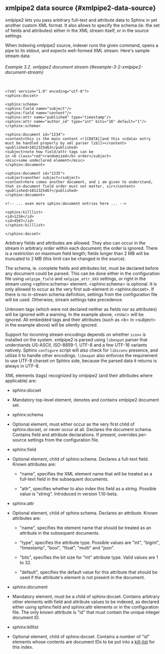 ## xmlpipe2 data source {#xmlpipe2-data-source}

xmlpipe2 lets you pass arbitrary full-text and attribute data to Sphinx in yet another custom XML format. It also allows to specify the schema (ie. the set of fields and attributes) either in the XML stream itself, or in the source settings.

When indexing xmlpipe2 source, indexer runs the given command, opens a pipe to its stdout, and expects well-formed XML stream. Here&#039;s sample stream data:

###### Example 3.2. xmlpipe2 document stream {#example-3-2-xmlpipe2-document-stream}

```

<?xml version="1.0" encoding="utf-8"?>
<sphinx:docset>

<sphinx:schema>
<sphinx:field name="subject"/>
<sphinx:field name="content"/>
<sphinx:attr name="published" type="timestamp"/>
<sphinx:attr name="author_id" type="int" bits="16" default="1"/>
</sphinx:schema>

<sphinx:document id="1234">
<content>this is the main content <![CDATA[[and this <cdata> entry
must be handled properly by xml parser lib]]></content>
<published>1012325463</published>
<subject>note how field/attr tags can be
in <b class="red">randomized</b> order</subject>
<misc>some undeclared element</misc>
</sphinx:document>

<sphinx:document id="1235">
<subject>another subject</subject>
<content>here comes another document, and i am given to understand,
that in-document field order must not matter, sir</content>
<published>1012325467</published>
</sphinx:document>

<!-- ... even more sphinx:document entries here ... -->

<sphinx:killlist>
<id>1234</id>
<id>4567</id>
</sphinx:killlist>

</sphinx:docset>

```

Arbitrary fields and attributes are allowed. They also can occur in the stream in arbitrary order within each document; the order is ignored. There is a restriction on maximum field length; fields longer than 2 MB will be truncated to 2 MB (this limit can be changed in the source).

The schema, ie. complete fields and attributes list, must be declared before any document could be parsed. This can be done either in the configuration file using `xmlpipe_field` and `xmlpipe_attr_XXX` settings, or right in the stream using &lt;sphinx:schema&gt; element. &lt;sphinx:schema&gt; is optional. It is only allowed to occur as the very first sub-element in &lt;sphinx:docset&gt;. If there is no in-stream schema definition, settings from the configuration file will be used. Otherwise, stream settings take precedence.

Unknown tags (which were not declared neither as fields nor as attributes) will be ignored with a warning. In the example above, &lt;misc&gt; will be ignored. All embedded tags and their attributes (such as &lt;b&gt; in &lt;subject&gt; in the example above) will be silently ignored.

Support for incoming stream encodings depends on whether `iconv` is installed on the system. xmlpipe2 is parsed using `libexpat` parser that understands US-ASCII, ISO-8859-1, UTF-8 and a few UTF-16 variants natively. Sphinx `configure` script will also check for `libiconv` presence, and utilize it to handle other encodings. `libexpat` also enforces the requirement to use UTF-8 charset on Sphinx side, because the parsed data it returns is always in UTF-8.

XML elements (tags) recognized by xmlpipe2 (and their attributes where applicable) are:

*   sphinx:docset
*   Mandatory top-level element, denotes and contains xmlpipe2 document set.

*   sphinx:schema
*   Optional element, must either occur as the very first child of sphinx:docset, or never occur at all. Declares the document schema. Contains field and attribute declarations. If present, overrides per-source settings from the configuration file.

*   sphinx:field
*   Optional element, child of sphinx:schema. Declares a full-text field. Known attributes are:

    *   &quot;name&quot;, specifies the XML element name that will be treated as a full-text field in the subsequent documents.

    *   &quot;attr&quot;, specifies whether to also index this field as a string. Possible value is &quot;string&quot;. Introduced in version 1.10-beta.

*   sphinx:attr
*   Optional element, child of sphinx:schema. Declares an attribute. Known attributes are:

    *   &quot;name&quot;, specifies the element name that should be treated as an attribute in the subsequent documents.

    *   &quot;type&quot;, specifies the attribute type. Possible values are &quot;int&quot;, &quot;bigint&quot;, &quot;timestamp&quot;, &quot;bool&quot;, &quot;float&quot;, &quot;multi&quot; and &quot;json&quot;.

    *   &quot;bits&quot;, specifies the bit size for &quot;int&quot; attribute type. Valid values are 1 to 32.

    *   &quot;default&quot;, specifies the default value for this attribute that should be used if the attribute&#039;s element is not present in the document.

*   sphinx:document
*   Mandatory element, must be a child of sphinx:docset. Contains arbitrary other elements with field and attribute values to be indexed, as declared either using sphinx:field and sphinx:attr elements or in the configuration file. The only known attribute is &quot;id&quot; that must contain the unique integer document ID.

*   sphinx:killlist
*   Optional element, child of sphinx:docset. Contains a number of &quot;id&quot; elements whose contents are document IDs to be put into a [kill-list](../data_source_configuration_options/sqlquery_killlist.md) for this index.